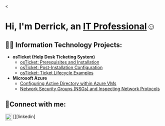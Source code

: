 <<h1>Hi, I'm Derrick, an <a href="https://linkedin.com/in/Josh">IT Professional</a>☺</h1>

<h2>👨‍💻 Information Technology Projects:</h2>

- <b>osTicket (Help Desk Ticketing System)</b>
  - [osTicket: Prerequisites and Installation](https://github.com/derrickj523/osticket-prereqs)
  - [osTicket: Post-Installation Configuration](https://github.com/derrickj523/post-install-config)
  - [osTicket: Ticket Lifecycle Examples](https://github.com/derrickj523/ticket-lifecycle)
- <b>Microsoft Azure</b>
  - [Configuring Active Directory within Azure VMs](https://github.com/derrickj523/configure-ad)
  - [Network Security Groups (NSGs) and Inspecting Network Protocols](https://github.com/derrickj523/azure-network-protocols)

<h2>🤳Connect with me:</h2>
[<img align="left" alt="Josh | LinkedIn" width="22px" src="https://cdn.jsdelivr.net/npm/simple-icons@v3/icons/linkedin.svg" />][linkedin]
